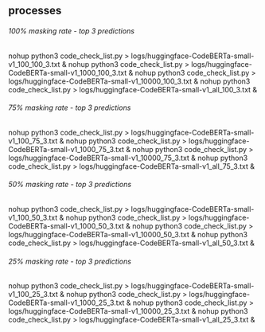 
## processes

###### 100% masking rate - top 3 predictions 
nohup python3 code_check_list.py > logs/huggingface-CodeBERTa-small-v1_100_100_3.txt &
nohup python3 code_check_list.py > logs/huggingface-CodeBERTa-small-v1_1000_100_3.txt &
nohup python3 code_check_list.py > logs/huggingface-CodeBERTa-small-v1_10000_100_3.txt &
nohup python3 code_check_list.py > logs/huggingface-CodeBERTa-small-v1_all_100_3.txt &

###### 75% masking rate - top 3 predictions 
nohup python3 code_check_list.py > logs/huggingface-CodeBERTa-small-v1_100_75_3.txt &
nohup python3 code_check_list.py > logs/huggingface-CodeBERTa-small-v1_1000_75_3.txt &
nohup python3 code_check_list.py > logs/huggingface-CodeBERTa-small-v1_10000_75_3.txt &
nohup python3 code_check_list.py > logs/huggingface-CodeBERTa-small-v1_all_75_3.txt &

###### 50% masking rate - top 3 predictions 
nohup python3 code_check_list.py > logs/huggingface-CodeBERTa-small-v1_100_50_3.txt &
nohup python3 code_check_list.py > logs/huggingface-CodeBERTa-small-v1_1000_50_3.txt &
nohup python3 code_check_list.py > logs/huggingface-CodeBERTa-small-v1_10000_50_3.txt &
nohup python3 code_check_list.py > logs/huggingface-CodeBERTa-small-v1_all_50_3.txt &

###### 25% masking rate - top 3 predictions 
nohup python3 code_check_list.py > logs/huggingface-CodeBERTa-small-v1_100_25_3.txt &
nohup python3 code_check_list.py > logs/huggingface-CodeBERTa-small-v1_1000_25_3.txt &
nohup python3 code_check_list.py > logs/huggingface-CodeBERTa-small-v1_10000_25_3.txt &
nohup python3 code_check_list.py > logs/huggingface-CodeBERTa-small-v1_all_25_3.txt &